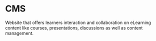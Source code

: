 # CMS
Website that offers learners interaction and collaboration on eLearning
content like courses, presentations, discussions as well as content management.
